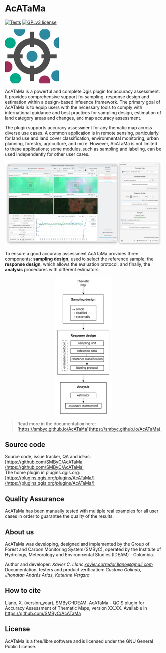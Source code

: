 # AcATaMa #

[![Tests](https://github.com/SMByC/AcATaMa/actions/workflows/tests.yml/badge.svg?branch=master)](https://github.com/SMByC/AcATaMa/actions/workflows/tests.yml)
[![GPLv3 license](https://img.shields.io/badge/License-GPLv3-blue.svg)](https://www.gnu.org/licenses/gpl-3.0.html)

![](icons/acatama.svg)

AcATaMa is a powerful and complete Qgis plugin for accuracy assessment. It provides comprehensive support for sampling,
response design and estimation within a design-based inference framework. The primary goal of AcATaMa is to equip users
with the necessary tools to comply with international guidance and best practices for sampling design, estimation of
land category areas and changes, and map accuracy assessment.

The plugin supports accuracy assessment for any thematic map across diverse use cases. A common application is in
remote sensing, particularly for land use and land cover classification, environmental monitoring, urban planning,
forestry, agriculture, and more. However, AcATaMa is not limited to these applications; some modules, such as sampling
and labeling, can be used independently for other user cases.

![](docs/img/overview.webp)

To ensure a good accuracy assessment AcATaMa provides three components: **sampling design**, used to select the
reference sample; the **response design**, which allows the evaluation protocol, and finally, the **analysis**
procedures with different estimators:

<div align="center">
<img src="docs/img/process_overview.png" height="450px" style="margin: auto;display: block;">
</div>

> Read more in the documentation here: [https://smbyc.github.io/AcATaMa](https://smbyc.github.io/AcATaMa)

## Source code

Source code, issue tracker, QA and ideas:[https://github.com/SMByC/AcATaMa](https://github.com/SMByC/AcATaMa)  
The home plugin in
plugins.qgis.org: [https://plugins.qgis.org/plugins/AcATaMa/](https://plugins.qgis.org/plugins/AcATaMa/)

## Quality Assurance

AcATaMa has been manually tested with multiple real examples for all user cases in order to guarantee the quality of
the results.

## About us

AcATaMa was developing, designed and implemented by the Group of Forest and Carbon Monitoring System (SMByC), operated
by the Institute of Hydrology, Meteorology and Environmental Studies (IDEAM) - Colombia.

Author and developer: *Xavier C. Llano* *<xavier.corredor.llano@gmail.com>*  
Documentation, testers and product verification: *Gustavo Galindo, Jhonatan Andrés Arias, Katerine Vergara*

## How to cite

Llano, X. (version_year), SMByC-IDEAM. AcATaMa - QGIS plugin for Accuracy Assessment of Thematic Maps, version XX.XX.
Available in https://github.com/SMByC/AcATaMa

## License

AcATaMa is a free/libre software and is licensed under the GNU General Public License.
